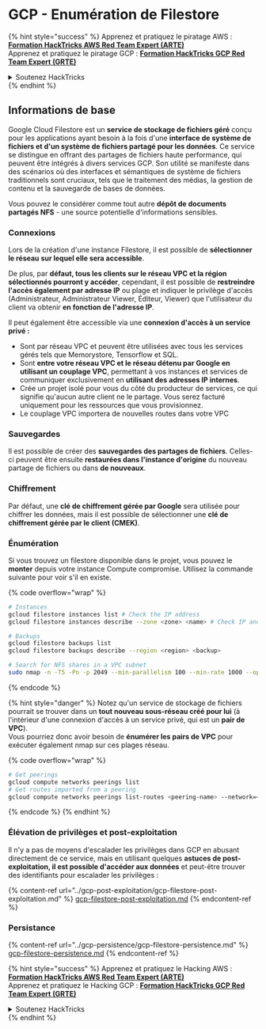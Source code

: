 # GCP - Enumération de Filestore

{% hint style="success" %}
Apprenez et pratiquez le piratage AWS :<img src="/.gitbook/assets/image.png" alt="" data-size="line">[**Formation HackTricks AWS Red Team Expert (ARTE)**](https://training.hacktricks.xyz/courses/arte)<img src="/.gitbook/assets/image.png" alt="" data-size="line">\
Apprenez et pratiquez le piratage GCP : <img src="/.gitbook/assets/image (2).png" alt="" data-size="line">[**Formation HackTricks GCP Red Team Expert (GRTE)**<img src="/.gitbook/assets/image (2).png" alt="" data-size="line">](https://training.hacktricks.xyz/courses/grte)

<details>

<summary>Soutenez HackTricks</summary>

* Consultez les [**plans d'abonnement**](https://github.com/sponsors/carlospolop)!
* **Rejoignez le** 💬 [**groupe Discord**](https://discord.gg/hRep4RUj7f) ou le [**groupe Telegram**](https://t.me/peass) ou **suivez-nous** sur **Twitter** 🐦 [**@hacktricks\_live**](https://twitter.com/hacktricks\_live)**.**
* **Partagez des astuces de piratage en soumettant des PR aux** [**HackTricks**](https://github.com/carlospolop/hacktricks) et [**HackTricks Cloud**](https://github.com/carlospolop/hacktricks-cloud) github repos.

</details>
{% endhint %}

## Informations de base

Google Cloud Filestore est un **service de stockage de fichiers géré** conçu pour les applications ayant besoin à la fois d'une **interface de système de fichiers et d'un système de fichiers partagé pour les données**. Ce service se distingue en offrant des partages de fichiers haute performance, qui peuvent être intégrés à divers services GCP. Son utilité se manifeste dans des scénarios où des interfaces et sémantiques de système de fichiers traditionnels sont cruciaux, tels que le traitement des médias, la gestion de contenu et la sauvegarde de bases de données.

Vous pouvez le considérer comme tout autre **dépôt de documents partagés NFS** - une source potentielle d'informations sensibles.

### Connexions

Lors de la création d'une instance Filestore, il est possible de **sélectionner le réseau sur lequel elle sera accessible**.

De plus, par **défaut, tous les clients sur le réseau VPC et la région sélectionnés pourront y accéder**, cependant, il est possible de **restreindre l'accès également par adresse IP** ou plage et indiquer le privilège d'accès (Administrateur, Administrateur Viewer, Éditeur, Viewer) que l'utilisateur du client va obtenir **en fonction de l'adresse IP**.

Il peut également être accessible via une **connexion d'accès à un service privé :**

* Sont par réseau VPC et peuvent être utilisées avec tous les services gérés tels que Memorystore, Tensorflow et SQL.
* Sont **entre votre réseau VPC et le réseau détenu par Google en utilisant un couplage VPC**, permettant à vos instances et services de communiquer exclusivement en **utilisant des adresses IP internes**.
* Crée un projet isolé pour vous du côté du producteur de services, ce qui signifie qu'aucun autre client ne le partage. Vous serez facturé uniquement pour les ressources que vous provisionnez.
* Le couplage VPC importera de nouvelles routes dans votre VPC

### Sauvegardes

Il est possible de créer des **sauvegardes des partages de fichiers**. Celles-ci peuvent être ensuite **restaurées dans l'instance d'origine** du nouveau partage de fichiers ou dans **de nouveaux**.

### Chiffrement

Par défaut, une **clé de chiffrement gérée par Google** sera utilisée pour chiffrer les données, mais il est possible de sélectionner une **clé de chiffrement gérée par le client (CMEK)**.

### Énumération

Si vous trouvez un filestore disponible dans le projet, vous pouvez le **monter** depuis votre instance Compute compromise. Utilisez la commande suivante pour voir s'il en existe. 

{% code overflow="wrap" %}
```bash
# Instances
gcloud filestore instances list # Check the IP address
gcloud filestore instances describe --zone <zone> <name> # Check IP and access restrictions

# Backups
gcloud filestore backups list
gcloud filestore backups describe --region <region> <backup>

# Search for NFS shares in a VPC subnet
sudo nmap -n -T5 -Pn -p 2049 --min-parallelism 100 --min-rate 1000 --open 10.99.160.2/20
```
{% endcode %}

{% hint style="danger" %}
Notez qu'un service de stockage de fichiers pourrait se trouver dans un **tout nouveau sous-réseau créé pour lui** (à l'intérieur d'une connexion d'accès à un service privé, qui est un **pair de VPC**).\
Vous pourriez donc avoir besoin de **énumérer les pairs de VPC** pour exécuter également nmap sur ces plages réseau.

{% code overflow="wrap" %}
```bash
# Get peerings
gcloud compute networks peerings list
# Get routes imported from a peering
gcloud compute networks peerings list-routes <peering-name> --network=<network-name> --region=<region> --direction=INCOMING
```
{% endcode %}
{% endhint %}

### Élévation de privilèges et post-exploitation

Il n'y a pas de moyens d'escalader les privilèges dans GCP en abusant directement de ce service, mais en utilisant quelques **astuces de post-exploitation, il est possible d'accéder aux données** et peut-être trouver des identifiants pour escalader les privilèges :

{% content-ref url="../gcp-post-exploitation/gcp-filestore-post-exploitation.md" %}
[gcp-filestore-post-exploitation.md](../gcp-post-exploitation/gcp-filestore-post-exploitation.md)
{% endcontent-ref %}

### Persistance

{% content-ref url="../gcp-persistence/gcp-filestore-persistence.md" %}
[gcp-filestore-persistence.md](../gcp-persistence/gcp-filestore-persistence.md)
{% endcontent-ref %}

{% hint style="success" %}
Apprenez et pratiquez le Hacking AWS :<img src="/.gitbook/assets/image.png" alt="" data-size="line">[**Formation HackTricks AWS Red Team Expert (ARTE)**](https://training.hacktricks.xyz/courses/arte)<img src="/.gitbook/assets/image.png" alt="" data-size="line">\
Apprenez et pratiquez le Hacking GCP : <img src="/.gitbook/assets/image (2).png" alt="" data-size="line">[**Formation HackTricks GCP Red Team Expert (GRTE)**<img src="/.gitbook/assets/image (2).png" alt="" data-size="line">](https://training.hacktricks.xyz/courses/grte)

<details>

<summary>Soutenez HackTricks</summary>

* Consultez les [**plans d'abonnement**](https://github.com/sponsors/carlospolop)!
* **Rejoignez le** 💬 [**groupe Discord**](https://discord.gg/hRep4RUj7f) ou le [**groupe Telegram**](https://t.me/peass) ou **suivez-nous** sur **Twitter** 🐦 [**@hacktricks\_live**](https://twitter.com/hacktricks\_live)**.**
* **Partagez des astuces de hacking en soumettant des PR aux** [**HackTricks**](https://github.com/carlospolop/hacktricks) et [**HackTricks Cloud**](https://github.com/carlospolop/hacktricks-cloud) github repos.

</details>
{% endhint %}
